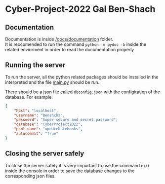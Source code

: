 # Cyber-Project-2022 Gal Ben-Shach

## Documentation

Documentation is inside [/docs/documentation](https://benshcha.github.io/Cyber-Project-2022/docs/documentation/main.html) folder.  
It is reccomended to run the command `python -m pydoc -b` inside the related enviorment in order to read the documentation properly

## Running the server

To run the server, all the python related packages should be installed in the interpreted and the file [main.py](main.py) should be run.

There should be a json file called `dbconfig.json` with the configiration of the database. For example:

```json
{
    "host": "localhost",
    "username": "Benshcha",
    "password": "Super secure and secret password",
    "database": "CyberProject2022",
    "pool_name": "updateNotebooks",
    "autocommit": "True"
}
```

## Closing the server safely

To close the server safely it is very important to use the command `exit` inside the console in order to save the database changes to the corresponding json files.
